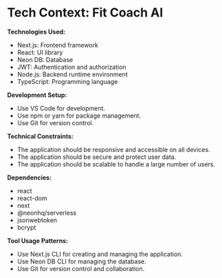 # Tech Context: Fit Coach AI

**Technologies Used:**

*   Next.js: Frontend framework
*   React: UI library
*   Neon DB: Database
*   JWT: Authentication and authorization
*   Node.js: Backend runtime environment
*   TypeScript: Programming language

**Development Setup:**

*   Use VS Code for development.
*   Use npm or yarn for package management.
*   Use Git for version control.

**Technical Constraints:**

*   The application should be responsive and accessible on all devices.
*   The application should be secure and protect user data.
*   The application should be scalable to handle a large number of users.

**Dependencies:**

*   react
*   react-dom
*   next
*   @neonhq/serverless
*   jsonwebtoken
*   bcrypt

**Tool Usage Patterns:**

*   Use Next.js CLI for creating and managing the application.
*   Use Neon DB CLI for managing the database.
*   Use Git for version control and collaboration.
